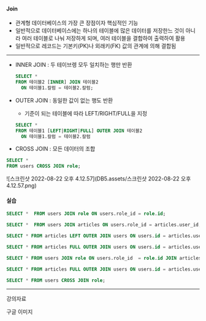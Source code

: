 #### Join

- 관계형 데이터베이스의 가장 큰 장점이자 핵심적인 기능
- 일반적으로 데이터베이스에는 하나의 테이블에 많은 데이터를  저장한느 것이 아니라 여러 테이블로 나눠 저장하게 되며, 여러 테이블을 결합하여 출력하여 활용
- 일반적으로 레코드는 기본키(PK)나 외래키(FK) 값의 관계에 의해 결합됨



---

- INNER JOIN : 두 테이브렝 모두 일치하는 행만 반환

  ```sql
  SELECT *
  FROM 테이블2	[INNER] JOIN 테이블2
  	ON 테이블1.칼럼 = 테이블2.칼럼;
  ```

  

- OUTER JOIN : 동일한 값이 없는 행도 반환

  - 기준이 되는 테이블에 따라 LEFT/RIGHT/FULL을 지정

  ```sql
  SELECT *
  FROM 테이블1 [LEFT|RIGHT|FULL] OUTER JOIN 테이블2
  	ON 테이블1.칼럼 = 테이블2.칼럼
  ```

  

- CROSS JOIN : 모든 데이터의 조합

```sql
SELECT *
FROM users CROSS JOIN role;
```

![스크린샷 2022-08-22 오후 4.12.57](DB5.assets/스크린샷 2022-08-22 오후 4.12.57.png)

#### 실습

```sql
SELECT *  FROM users JOIN role ON users.role_id = role.id;

SELECT *  FROM users JOIN articles ON users.role_id = articles.user_id;

SELECT * FROM articles LEFT OUTER JOIN users ON users.id = articles.user_id;

SELECT * FROM articles FULL OUTER JOIN users ON users.id = articles.user_id;

SELECT * FROM users JOIN role ON users.role_id  = role.id JOIN articles ON users.id = articles.user_id;

SELECT * FROM articles FULL OUTER JOIN users ON users.id = articles.user_id;

SELECT * FROM users CROSS JOIN role;
```

---

강의자료

구글 이미지